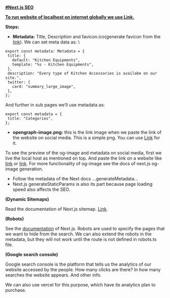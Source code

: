 **<span style="text-decoration:underline;">#Next.js SEO</span>**

**<span style="text-decoration:underline;">To run website of localhost on internet globally we use [Link](docs.srv.us).</span>**

**Steps:**



* **Metadata:** Title, Description and favicon.ico(generate favicon from the [link](realfavicongenerator.net)). We can set meta data as: \



```
export const metadata: Metadata = {
 title: {
   default: "Kitchen Equipments",
   template: "%s - Kitchen Equipments",
 },
 description: "Every type of Kitchen Accessories is availabe on our site.",
 twitter: {
   card: "summary_large_image",
 },
};
```


And further in sub pages we’ll use metadata as:


```
export const metadata = {
 title: "Categories",
};

```



* **opengraph-image.png:** this is the link image when we paste the link of the website on social media. This is a simple png. You can use [Link](gimp.org) for it.


To see the preview of the og-image and metadata on social media, first we live the local host as mentioned on top. And paste the link on a website like [link](socialsharepreview.com)  or [link](opengraph.xyz).  For more functionality of og-image see the docs of next.js og-image generation.



* Follow the metadata of the Next docs …generateMetadata…
* Next.js generateStaticParams is also its part because page loading speed also affects the SEO.

**(Dynamic Sitemaps)**

Read the documentation of Next.js sitemap. [Link](https://nextjs.org/docs/app/api-reference/file-conventions/metadata/sitemap).


**(Robots)**

See the [documentation](https://nextjs.org/docs/app/api-reference/file-conventions/metadata/robots) of Next.js. Robots are used to specify the pages that we want to hide from the search. We can also extend the robots in the metadata, but they will not work until the route is not defined in robots.ts file.

**(Google search console)**

Google search console is the platform that tells us the analytics of our website accessed by the people. How many clicks are there? In how many searches the website appears. And other info.

We can also use vercel for this purpose, which have its analytics plan to purchase.

